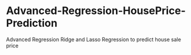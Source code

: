 # Advanced-Regression-HousePrice-Prediction
Advanced Regression Ridge and Lasso Regression to predict house sale price
